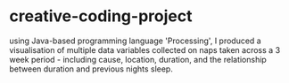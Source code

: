 # creative-coding-project
using Java-based programming language 'Processing', I produced a visualisation of multiple data variables collected on naps taken across a 3 week period - including cause, location, duration, and the relationship between duration and previous nights sleep.
